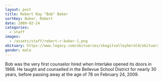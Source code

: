 ```yaml
---
layout: post
title: Robert Ray "Bob" Baker
sortKey: Baker, Robert
date: 2009-02-24
categories:
  - staff
images:
  - /assets/staff/robert-r-baker-1.png
obituary: https://www.legacy.com/obituaries/skagitvalleyherald/obituary.aspx?n=ROBERT-BAKER&pid=124686955
gender: male
---
```

Bob was the very first counselor hired when Interlake opened its doors in 1968. He taught and counselled in the Bellevue School District for nearly 30 years, before passing away at the age of 78 on February 24, 2009.
